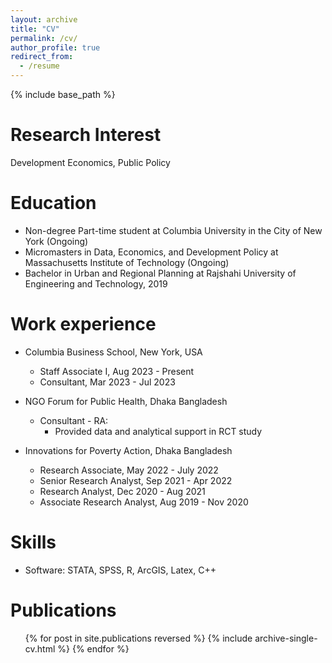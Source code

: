 ```yaml
---
layout: archive
title: "CV"
permalink: /cv/
author_profile: true
redirect_from:
  - /resume
---
```


{% include base_path %}

Research Interest
======
Development Economics, Public Policy

Education
======
* Non-degree Part-time student at Columbia University in the City of New York (Ongoing)
* Micromasters in Data, Economics, and Development Policy at Massachusetts Institute of Technology (Ongoing)
* Bachelor in Urban and Regional Planning at Rajshahi University of Engineering and Technology, 2019

Work experience
======
* Columbia Business School, New York, USA
  *  Staff Associate I, Aug 2023 - Present
  *  Consultant, Mar 2023 - Jul 2023

* NGO Forum for Public Health, Dhaka Bangladesh
  * Consultant - RA:
    * Provided data and analytical support in RCT study

* Innovations for Poverty Action, Dhaka Bangladesh
  * Research Associate, May 2022 - July 2022
  * Senior Research Analyst, Sep 2021 - Apr 2022
  * Research Analyst, Dec 2020 - Aug 2021
  * Associate Research Analyst, Aug 2019 - Nov 2020
  
Skills
======
* Software: STATA, SPSS, R, ArcGIS, Latex, C++

Publications
======
  <ul>{% for post in site.publications reversed %}
    {% include archive-single-cv.html %}
  {% endfor %}</ul>
  
  
